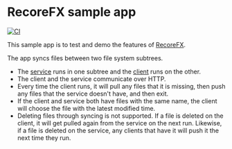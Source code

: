 # RecoreFX sample app

[![CI](https://github.com/brcrista/RecoreFX-Sample-App/workflows/CI/badge.svg)](https://github.com/recorefx/RecoreFX-Sample-App/actions?query=workflow%3ACI)

This sample app is to test and demo the features of [RecoreFX](https://github.com/recorefx/RecoreFX).

The app syncs files between two file system subtrees.
* The [service](src/FileSync.Service/) runs in one subtree and the [client](src/FileSync.Client/) runs on the other.
* The client and the service communicate over HTTP.
* Every time the client runs, it will pull any files that it is missing, then push any files that the service doesn't have, and then exit.
* If the client and service both have files with the same name, the client will choose the file with the latest modified time.
* Deleting files through syncing is not supported. If a file is deleted on the client, it will get pulled again from the service on the next run. Likewise, if a file is deleted on the service, any clients that have it will push it the next time they run.
